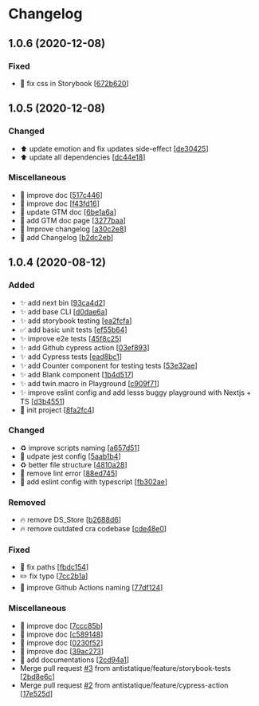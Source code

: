 # Changelog

<a name="1.0.6"></a>
## 1.0.6 (2020-12-08)

### Fixed

- 🐛 fix css in Storybook [[672b620](https://github.com/antistatique/frontend-development-configuration/commit/672b6208069ae623f07af917fb53209103ac7178)]


<a name="1.0.5"></a>
## 1.0.5 (2020-12-08)

### Changed

- ⬆️ update emotion and fix updates side-effect [[de30425](https://github.com/antistatique/frontend-development-configuration/commit/de3042555f0961080f623d060566c617a39dd1bd)]
- ⬆️ update all dependencies [[dc44e18](https://github.com/antistatique/frontend-development-configuration/commit/dc44e188aa11a56cc823abda8f7c70b16ea62c52)]

### Miscellaneous

- 📝 improve doc [[517c446](https://github.com/antistatique/frontend-development-configuration/commit/517c446826c8615e348493b3a9f94f125187b8fe)]
- 📝 improve doc [[f43fd16](https://github.com/antistatique/frontend-development-configuration/commit/f43fd1693e9ba59aaea461910c76d14e14603a4f)]
- 📝 update GTM doc [[6be1a6a](https://github.com/antistatique/frontend-development-configuration/commit/6be1a6ab52a9e26db53301f6185990c287741b83)]
- 📝 add GTM doc page [[3277baa](https://github.com/antistatique/frontend-development-configuration/commit/3277baaf24b4cf82e8edf22b2b359d8f40c228c1)]
- 📝 Improve changelog [[a30c2e8](https://github.com/antistatique/frontend-development-configuration/commit/a30c2e88ebad031efcd17ce343890bd11390acd0)]
- 📝 add Changelog [[b2dc2eb](https://github.com/antistatique/frontend-development-configuration/commit/b2dc2eb79ecd30d3370c2d3691b0a5d951ba6164)]


<a name="1.0.4"></a>
## 1.0.4 (2020-08-12)

### Added

- ✨ add next bin [[93ca4d2](https://github.com/antistatique/frontend-development-configuration/commit/93ca4d2092fc2d198f99f882a352e7d05eb7b2b5)]
- ✨ add base CLI [[d0dae6a](https://github.com/antistatique/frontend-development-configuration/commit/d0dae6a5cc9951c0b04bb532bacf8e8d63d5d2f6)]
- ✨ add storybook testing [[ea2fcfa](https://github.com/antistatique/frontend-development-configuration/commit/ea2fcfab0a2012904528332fdb84ca094eb622ae)]
- ✅ add basic unit tests [[ef55b64](https://github.com/antistatique/frontend-development-configuration/commit/ef55b6405d38a99cef9fe9a6be3a50e117f4afb0)]
- ✨ improve e2e tests [[45f8c25](https://github.com/antistatique/frontend-development-configuration/commit/45f8c2507782acf9ffa5b50171f21b3a8120fa8a)]
- ✨ add Github cypress action [[03ef893](https://github.com/antistatique/frontend-development-configuration/commit/03ef893459924e87d9d2fb6b965c38c90260d021)]
- ✨ add Cypress tests [[ead8bc1](https://github.com/antistatique/frontend-development-configuration/commit/ead8bc1ba5439a95307f331eb7d97c91e9d28e5c)]
- ✨ add Counter component for testing tests [[53e32ae](https://github.com/antistatique/frontend-development-configuration/commit/53e32ae5024f660e7148ed760b7fc203e70f611e)]
- ✨ add Blank component [[1b4d517](https://github.com/antistatique/frontend-development-configuration/commit/1b4d5179f7f3e6b92a559a13eb73f01ab39eb771)]
- ✨ add twin.macro in Playground [[c909f71](https://github.com/antistatique/frontend-development-configuration/commit/c909f71a2d80975840940dd5e77825f62c608dd9)]
- ✨ improve eslint config and add lesss buggy playground with Nextjs + TS [[d3b4551](https://github.com/antistatique/frontend-development-configuration/commit/d3b45519197af58737b486698d850aafb352b69a)]
- 🎉 init project [[8fa2fc4](https://github.com/antistatique/frontend-development-configuration/commit/8fa2fc4a58af02aadcaa7b8b03f51320b5a6d6ac)]

### Changed

- ♻️ improve scripts naming [[a657d51](https://github.com/antistatique/frontend-development-configuration/commit/a657d51d402bf3abeebcecfad5487b7ef6f35f87)]
- 🔧 udpate jest config [[5aab1b4](https://github.com/antistatique/frontend-development-configuration/commit/5aab1b46162a6e184915f05659fa16ef6070194d)]
- ♻️ better file structure [[4810a28](https://github.com/antistatique/frontend-development-configuration/commit/4810a28c724d34ddb5c22d57c355968ab86a69b5)]
- 🚨 remove lint error [[88ed745](https://github.com/antistatique/frontend-development-configuration/commit/88ed745fb8d325d054a0a859310bbdf19a94eacd)]
- 🔧 add eslint config with typescript [[fb302ae](https://github.com/antistatique/frontend-development-configuration/commit/fb302ae5aec599133a92da11a6cda2d2dd00c520)]

### Removed

- 🔥 remove DS_Store [[b2688d6](https://github.com/antistatique/frontend-development-configuration/commit/b2688d62b0af4383727f5b7035c132280343f6b0)]
- 🔥 remove outdated cra codebase [[cde48e0](https://github.com/antistatique/frontend-development-configuration/commit/cde48e0be09397ac030d5fa79848ee936779303f)]

### Fixed

- 🐛 fix paths [[fbdc154](https://github.com/antistatique/frontend-development-configuration/commit/fbdc154f093bfb6aa258b75a2e879382b1a8a46d)]
- ✏️ fix typo [[7cc2b1a](https://github.com/antistatique/frontend-development-configuration/commit/7cc2b1a6bf8a9db1f0d1f1be53cb5e946dd47027)]
- 💚 improve Github Actions naming [[77df124](https://github.com/antistatique/frontend-development-configuration/commit/77df12461e75110951f577c2177e49bd1e1c30bd)]

### Miscellaneous

- 📝 improve doc [[7ccc85b](https://github.com/antistatique/frontend-development-configuration/commit/7ccc85b828ba1f3b7514af7530a56ab8968246c9)]
- 📝 improve doc [[c589148](https://github.com/antistatique/frontend-development-configuration/commit/c58914865c2c5ec5fabdbb50994708b7e9ea86a1)]
- 📝 improve doc [[0230f52](https://github.com/antistatique/frontend-development-configuration/commit/0230f52634347004e78590b813f2429cc18c49c8)]
- 📝 improve doc [[39ac273](https://github.com/antistatique/frontend-development-configuration/commit/39ac273f0c942214f4a568271e377b9801b17016)]
- 📝 add documentations [[2cd94a1](https://github.com/antistatique/frontend-development-configuration/commit/2cd94a12a887aac9850c10b9b0948c95beeffcfc)]
-  Merge pull request [#3](https://github.com/antistatique/frontend-development-configuration/issues/3) from antistatique/feature/storybook-tests [[2bd8e6c](https://github.com/antistatique/frontend-development-configuration/commit/2bd8e6c9e246a1a7475b4eb6e2248cb321fa007a)]
-  Merge pull request [#2](https://github.com/antistatique/frontend-development-configuration/issues/2) from antistatique/feature/cypress-action [[17e525d](https://github.com/antistatique/frontend-development-configuration/commit/17e525d25747bbfb06e1210c41015535b502813e)]


